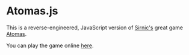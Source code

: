 # Atomas.js

This is a reverse-engineered, JavaScript version of [Sirnic's](http://sirnic.com)
great game [Atomas](http://sirnic.com/atomas/).

You can play the game online [here](https://ayazhafiz.com/atomas).
